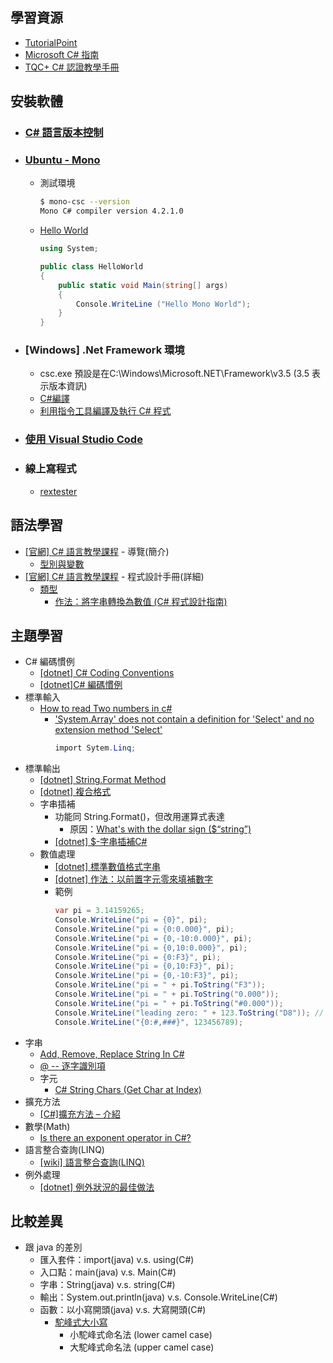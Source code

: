## 學習資源
- [TutorialPoint](https://www.tutorialspoint.com/csharp)
- [Microsoft C# 指南](https://docs.microsoft.com/zh-tw/dotnet/csharp/index)
- [TQC+ C# 認證教學手冊](https://tqcplus-csharp-ebook.readbook.tw/)

## 安裝軟體
- ### [C# 語言版本控制](https://docs.microsoft.com/zh-tw/dotnet/csharp/language-reference/configure-language-version)
- ### [Ubuntu - Mono](https://www.mono-project.com/download/stable/#download-lin-ubuntu)
  - 測試環境
    ```bash
    $ mono-csc --version
    Mono C# compiler version 4.2.1.0
    ```
  - [Hello World](https://www.mono-project.com/docs/getting-started/mono-basics/)
    ```csharp
    using System;

    public class HelloWorld
    {
        public static void Main(string[] args)
        {
            Console.WriteLine ("Hello Mono World");
        }
    }
    ```
- ### [Windows] .Net Framework 環境
  - csc.exe 預設是在C:\Windows\Microsoft.NET\Framework\v3.5 (3.5 表示版本資訊)
  - [C#編譯](https://dotblogs.com.tw/eternaltung/2010/01/07/12890)
  - [利用指令工具編譯及執行 C# 程式](https://tqcplus-csharp-ebook.readbook.tw/csharp-and-tools.html)
- ### [使用 Visual Studio Code](https://visualstudio.microsoft.com/downloads/)
- ### 線上寫程式
  - [rextester](https://rextester.com/l/csharp_online_compiler)

## 語法學習
- [[官網] C# 語言教學課程](https://docs.microsoft.com/zh-tw/dotnet/csharp/tour-of-csharp/) - 導覽(簡介)
   - [型別與變數](https://docs.microsoft.com/zh-tw/dotnet/csharp/tour-of-csharp/types-and-variables)
- [[官網] C# 語言教學課程](https://docs.microsoft.com/zh-tw/dotnet/csharp/programming-guide/) - 程式設計手冊(詳細)
   - [類型](https://docs.microsoft.com/zh-tw/dotnet/csharp/programming-guide/types/)
     - [作法：將字串轉換為數值 (C# 程式設計指南)](https://docs.microsoft.com/zh-tw/dotnet/csharp/programming-guide/types/how-to-convert-a-string-to-a-number)

## 主題學習
- C# 編碼慣例
  - [[dotnet] C# Coding Conventions](https://docs.microsoft.com/en-us/dotnet/csharp/programming-guide/inside-a-program/coding-conventions)
  - [[dotnet]C# 編碼慣例](https://docs.microsoft.com/zh-tw/dotnet/csharp/programming-guide/inside-a-program/coding-conventions)
- 標準輸入
  - [How to read Two numbers in c#](https://stackoverflow.com/questions/27589159/how-to-read-two-numbers-in-c-sharp)
    - ['System.Array' does not contain a definition for 'Select' and no extension method 'Select'](https://social.msdn.microsoft.com/Forums/vstudio/en-US/f62a3690-702a-4e92-a076-9d50d4a334c0)
      ```C#
      import Sytem.Linq;
      ```
- 標準輸出
  - [[dotnet] String.Format Method](https://docs.microsoft.com/zh-tw/dotnet/api/system.string.format?view=netframework-4.8#Starting)
  - [[dotnet] 複合格式](https://docs.microsoft.com/zh-tw/dotnet/standard/base-types/composite-formatting)
  - 字串插補
    - 功能同 String.Format()，但改用運算式表達
      - 原因：[What's with the dollar sign ($“string”) ](https://stackoverflow.com/questions/32878549/whats-with-the-dollar-sign-string)
    - [[dotnet] $-字串插補C#](https://docs.microsoft.com/zh-tw/dotnet/csharp/language-reference/tokens/interpolated?view=netframework-4.8)
  - 數值處理
    - [[dotnet] 標準數值格式字串](https://docs.microsoft.com/zh-tw/dotnet/standard/base-types/standard-numeric-format-strings)
    - [[dotnet] 作法：以前置字元零來填補數字](https://docs.microsoft.com/zh-tw/dotnet/standard/base-types/how-to-pad-a-number-with-leading-zeros)
    - 範例
      ```c#
      var pi = 3.14159265;
      Console.WriteLine("pi = {0}", pi);
      Console.WriteLine("pi = {0:0.000}", pi);
      Console.WriteLine("pi = {0,-10:0.000}", pi);
      Console.WriteLine("pi = {0,10:0.000}", pi);
      Console.WriteLine("pi = {0:F3}", pi);
      Console.WriteLine("pi = {0,10:F3}", pi);
      Console.WriteLine("pi = {0,-10:F3}", pi);
      Console.WriteLine("pi = " + pi.ToString("F3"));
      Console.WriteLine("pi = " + pi.ToString("0.000"));
      Console.WriteLine("pi = " + pi.ToString("#0.000"));
      Console.WriteLine("leading zero: " + 123.ToString("D8")); // width:8
      Console.WriteLine("{0:#,###}", 123456789);
      ```
- 字串
  - [Add, Remove, Replace String In C#](https://www.c-sharpcorner.com/UploadFile/mahesh/add-remove-replace-strings-in-C-Sharp/)
  - [@ -- 逐字識別項](https://docs.microsoft.com/zh-tw/dotnet/csharp/language-reference/tokens/verbatim?view=netframework-4.8)
  - 字元
    - [C# String Chars (Get Char at Index)](https://www.dotnetperls.com/string-char)
- 擴充方法
  - [[C#]擴充方法 – 介紹](https://kw0006667.wordpress.com/2013/05/29/c%E6%93%B4%E5%85%85%E6%96%B9%E6%B3%95-%E4%BB%8B%E7%B4%B9/)
- 數學(Math)
  - [Is there an exponent operator in C#?](https://stackoverflow.com/questions/3034604/is-there-an-exponent-operator-in-c)
- 語言整合查詢(LINQ)
  - [[wiki] 語言整合查詢(LINQ)](https://zh.wikipedia.org/wiki/%E8%AF%AD%E8%A8%80%E9%9B%86%E6%88%90%E6%9F%A5%E8%AF%A2)
- 例外處理
  - [[dotnet] 例外狀況的最佳做法](https://docs.microsoft.com/zh-tw/dotnet/standard/exceptions/best-practices-for-exceptions)

## 比較差異
- 跟 java 的差別
  - 匯入套件：import(java) v.s. using(C#)
  - 入口點：main(java) v.s. Main(C#)
  - 字串：String(java) v.s. string(C#)
  - 輸出：System.out.println(java) v.s. Console.WriteLine(C#)
  - 函數：以小寫開頭(java) v.s. 大寫開頭(C#)
    - [駝峰式大小寫](https://zh.wikipedia.org/wiki/%E9%A7%9D%E5%B3%B0%E5%BC%8F%E5%A4%A7%E5%B0%8F%E5%AF%AB)
      - 小駝峰式命名法 (lower camel case)
      - 大駝峰式命名法 (upper camel case)
